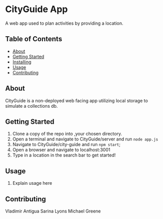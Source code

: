 # CityGuide App 
A web app used to plan activities by providing a location.

## Table of Contents

- [About](#about)
- [Getting Started](#getting_started)
- [Installing](#installing)
- [Usage](#usage)
- [Contributing](#contributing)

## About
CityGuide is a non-deployed web facing app utilizing local storage to simulate a collections db. 

## Getting Started
1. Clone a copy of the repo into ,your chosen directory.
2. Open a terminal and navigate to CityGuide/server and run `node app.js`
3. Navigate to CityGuide/city-guide and run `npm start`;
4. Open a browser and navigate to localhost:3001
5. Type in a location in the search bar to get started! 

## Usage
1. Explain usage here

## Contributing
Vladimir Antigua
Sarina Lyons
Michael Greene
